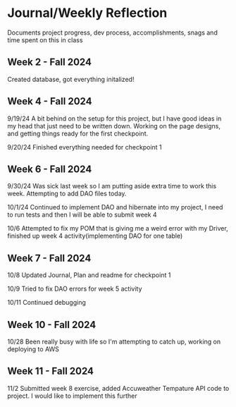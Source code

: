 # Journal/Weekly Reflection
Documents project progress, dev process, accomplishments, snags and time spent on this in class

## Week 2 - Fall 2024
Created database, got everything initalized!

## Week 4 - Fall 2024
9/19/24 A bit behind on the setup for this project, but I have good ideas in my head that just need to be written down. Working on the page designs, and 
getting things ready for the first checkpoint.

9/20/24 Finished everything needed for checkpoint 1

## Week 6 - Fall 2024
9/30/24 Was sick last week so I am putting aside extra time to work this week. Attempting to add DAO files today. 

10/1/24 Continued to implement DAO and hibernate into my project, I need to run tests and then I will be able to submit week 4

10/6 Attempted to fix my POM that is giving me a weird error with my Driver, finished up week 4 activity(implementing DAO for one table)

## Week 7 - Fall 2024
10/8 Updated Journal, Plan and readme for checkpoint 1

10/9 Tried to fix DAO errors for week 5 activity

10/11 Continued debugging

## Week 10 - Fall 2024
10/28 Been really busy with life so I'm attempting to catch up, working on deploying to AWS

## Week 11 - Fall 2024
11/2 Submitted week 8 exercise, added Accuweather Tempature API code to project. I would like to implement this further
